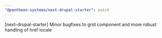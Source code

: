 ```yaml
---
"@pantheon-systems/next-drupal-starter": patch
---
```


[next-drupal-starter] Minor bugfixes to grid component and more robust handling of href locale
